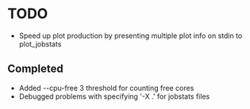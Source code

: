TODO
====

* Speed up plot production by presenting multiple plot info on stdin to plot_jobstats


Completed
---------

* Added --cpu-free 3 threshold for counting free cores
* Debugged problems with specifying '-X .' for jobstats files
